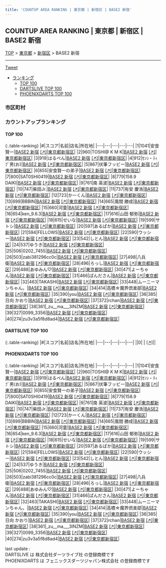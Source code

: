 ```yaml
---
title: 'COUNTUP AREA RANKING | 東京都 | 新宿区 | BASE2 新宿'
---
```

## COUNTUP AREA RANKING | 東京都 | 新宿区 | BASE2 新宿

[TOP](/darts/rank/) > [東京都](/darts/rank/東京都/) > [新宿区](/darts/rank/東京都/新宿区/) > BASE2 新宿

___

<a href="https://twitter.com/share?ref_src=twsrc%5Etfw" data-text="COUNTUP AREA RANKING | 東京都新宿区BASE2 新宿" class="twitter-share-button" data-hashtags="DARTSLIVE,PHOENIXDARTS,darts,ダーツ" data-show-count="false">Tweet</a>

* [ランキング](#カウントアップランキング)
    * [TOP 100](#top-100)
    * [DARTSLIVE TOP 100](#dartslive-top-100)
    * [PHOENIXDARTS TOP 100](#phoenixdarts-top-100)

### 市区町村

<ul>

</ul>

### カウントアップランキング

#### TOP 100



{:.table-ranking}
|#|スコア|名前|店名|所在地|
|---|---|---|---|---|
|1|1041|<span class="rank-name-pd"><span class="pro-icon-pd"></span>安食 賢一</span>|<a href="/darts/rank/shops/92488.html">BASE2 新宿</a> <a href="https://vs.phoenixdarts.com/jp/shop/shopDetailInfo/s_92488?s_seq=92488">[↗]</a>|<a href="/darts/rank/東京都/新宿区">東京都新宿区</a>|
|2|960|<span class="rank-name-pd">TOSHI@ K M K</span>|<a href="/darts/rank/shops/92488.html">BASE2 新宿</a> <a href="https://vs.phoenixdarts.com/jp/shop/shopDetailInfo/s_92488?s_seq=92488">[↗]</a>|<a href="/darts/rank/東京都/新宿区">東京都新宿区</a>|
|3|919|<span class="rank-name-pd">はるぺん</span>|<a href="/darts/rank/shops/92488.html">BASE2 新宿</a> <a href="https://vs.phoenixdarts.com/jp/shop/shopDetailInfo/s_92488?s_seq=92488">[↗]</a>|<a href="/darts/rank/東京都/新宿区">東京都新宿区</a>|
|4|912|<span class="rank-name-pd">ｾﾝｼ・ﾃｨﾌﾞ男(お)</span>|<a href="/darts/rank/shops/92488.html">BASE2 新宿</a> <a href="https://vs.phoenixdarts.com/jp/shop/shopDetailInfo/s_92488?s_seq=92488">[↗]</a>|<a href="/darts/rank/東京都/新宿区">東京都新宿区</a>|
|5|867|<span class="rank-name-pd">伏筆フッビー</span>|<a href="/darts/rank/shops/92488.html">BASE2 新宿</a> <a href="https://vs.phoenixdarts.com/jp/shop/shopDetailInfo/s_92488?s_seq=92488">[↗]</a>|<a href="/darts/rank/東京都/新宿区">東京都新宿区</a>|
|6|855|<span class="rank-name-pd">安食賢一の弟子</span>|<a href="/darts/rank/shops/92488.html">BASE2 新宿</a> <a href="https://vs.phoenixdarts.com/jp/shop/shopDetailInfo/s_92488?s_seq=92488">[↗]</a>|<a href="/darts/rank/東京都/新宿区">東京都新宿区</a>|
|7|800|<span class="rank-name-pd">SAT0SHI0419</span>|<a href="/darts/rank/shops/92488.html">BASE2 新宿</a> <a href="https://vs.phoenixdarts.com/jp/shop/shopDetailInfo/s_92488?s_seq=92488">[↗]</a>|<a href="/darts/rank/東京都/新宿区">東京都新宿区</a>|
|8|779|<span class="rank-name-pd">158.9 DAIKI</span>|<a href="/darts/rank/shops/92488.html">BASE2 新宿</a> <a href="https://vs.phoenixdarts.com/jp/shop/shopDetailInfo/s_92488?s_seq=92488">[↗]</a>|<a href="/darts/rank/東京都/新宿区">東京都新宿区</a>|
|9|761|<span class="rank-name-pd"><span class="pro-icon-pd"></span>南 英波</span>|<a href="/darts/rank/shops/92488.html">BASE2 新宿</a> <a href="https://vs.phoenixdarts.com/jp/shop/shopDetailInfo/s_92488?s_seq=92488">[↗]</a>|<a href="/darts/rank/東京都/新宿区">東京都新宿区</a>|
|10|747|<span class="rank-name-pd">柴田Jr.</span>|<a href="/darts/rank/shops/92488.html">BASE2 新宿</a> <a href="https://vs.phoenixdarts.com/jp/shop/shopDetailInfo/s_92488?s_seq=92488">[↗]</a>|<a href="/darts/rank/東京都/新宿区">東京都新宿区</a>|
|11|737|<span class="rank-name-pd"><span class="pro-icon-pd"></span>有安 慶浩</span>|<a href="/darts/rank/shops/92488.html">BASE2 新宿</a> <a href="https://vs.phoenixdarts.com/jp/shop/shopDetailInfo/s_92488?s_seq=92488">[↗]</a>|<a href="/darts/rank/東京都/新宿区">東京都新宿区</a>|
|12|723|<span class="rank-name-pd">かーくん</span>|<a href="/darts/rank/shops/92488.html">BASE2 新宿</a> <a href="https://vs.phoenixdarts.com/jp/shop/shopDetailInfo/s_92488?s_seq=92488">[↗]</a>|<a href="/darts/rank/東京都/新宿区">東京都新宿区</a>|
|13|699|<span class="rank-name-pd">BBBIN</span>|<a href="/darts/rank/shops/92488.html">BASE2 新宿</a> <a href="https://vs.phoenixdarts.com/jp/shop/shopDetailInfo/s_92488?s_seq=92488">[↗]</a>|<a href="/darts/rank/東京都/新宿区">東京都新宿区</a>|
|14|665|<span class="rank-name-pd"><span class="pro-icon-pd"></span>風間 勝成</span>|<a href="/darts/rank/shops/92488.html">BASE2 新宿</a> <a href="https://vs.phoenixdarts.com/jp/shop/shopDetailInfo/s_92488?s_seq=92488">[↗]</a>|<a href="/darts/rank/東京都/新宿区">東京都新宿区</a>|
|15|660|<span class="rank-name-pd">河童</span>|<a href="/darts/rank/shops/92488.html">BASE2 新宿</a> <a href="https://vs.phoenixdarts.com/jp/shop/shopDetailInfo/s_92488?s_seq=92488">[↗]</a>|<a href="/darts/rank/東京都/新宿区">東京都新宿区</a>|
|16|654|<span class="rank-name-pd">ken_9.6.3</span>|<a href="/darts/rank/shops/92488.html">BASE2 新宿</a> <a href="https://vs.phoenixdarts.com/jp/shop/shopDetailInfo/s_92488?s_seq=92488">[↗]</a>|<a href="/darts/rank/東京都/新宿区">東京都新宿区</a>|
|17|616|<span class="rank-name-pd">山田 郁弥</span>|<a href="/darts/rank/shops/92488.html">BASE2 新宿</a> <a href="https://vs.phoenixdarts.com/jp/shop/shopDetailInfo/s_92488?s_seq=92488">[↗]</a>|<a href="/darts/rank/東京都/新宿区">東京都新宿区</a>|
|18|615|<span class="rank-name-pd">せいな</span>|<a href="/darts/rank/shops/92488.html">BASE2 新宿</a> <a href="https://vs.phoenixdarts.com/jp/shop/shopDetailInfo/s_92488?s_seq=92488">[↗]</a>|<a href="/darts/rank/東京都/新宿区">東京都新宿区</a>|
|19|599|<span class="rank-name-pd">サトシ</span>|<a href="/darts/rank/shops/92488.html">BASE2 新宿</a> <a href="https://vs.phoenixdarts.com/jp/shop/shopDetailInfo/s_92488?s_seq=92488">[↗]</a>|<a href="/darts/rank/東京都/新宿区">東京都新宿区</a>|
|20|597|<span class="rank-name-pd">あるぱか</span>|<a href="/darts/rank/shops/92488.html">BASE2 新宿</a> <a href="https://vs.phoenixdarts.com/jp/shop/shopDetailInfo/s_92488?s_seq=92488">[↗]</a>|<a href="/darts/rank/東京都/新宿区">東京都新宿区</a>|
|21|594|<span class="rank-name-pd">FELLOWS</span>|<a href="/darts/rank/shops/92488.html">BASE2 新宿</a> <a href="https://vs.phoenixdarts.com/jp/shop/shopDetailInfo/s_92488?s_seq=92488">[↗]</a>|<a href="/darts/rank/東京都/新宿区">東京都新宿区</a>|
|22|590|<span class="rank-name-pd">ウッシー</span>|<a href="/darts/rank/shops/92488.html">BASE2 新宿</a> <a href="https://vs.phoenixdarts.com/jp/shop/shopDetailInfo/s_92488?s_seq=92488">[↗]</a>|<a href="/darts/rank/東京都/新宿区">東京都新宿区</a>|
|23|542|<span class="rank-name-pd">しとん</span>|<a href="/darts/rank/shops/92488.html">BASE2 新宿</a> <a href="https://vs.phoenixdarts.com/jp/shop/shopDetailInfo/s_92488?s_seq=92488">[↗]</a>|<a href="/darts/rank/東京都/新宿区">東京都新宿区</a>|
|24|537|<span class="rank-name-pd">ゆうき</span>|<a href="/darts/rank/shops/92488.html">BASE2 新宿</a> <a href="https://vs.phoenixdarts.com/jp/shop/shopDetailInfo/s_92488?s_seq=92488">[↗]</a>|<a href="/darts/rank/東京都/新宿区">東京都新宿区</a>|
|25|506|<span class="rank-name-pd">0202_7455</span>|<a href="/darts/rank/shops/92488.html">BASE2 新宿</a> <a href="https://vs.phoenixdarts.com/jp/shop/shopDetailInfo/s_92488?s_seq=92488">[↗]</a>|<a href="/darts/rank/東京都/新宿区">東京都新宿区</a>|
|26|503|<span class="rank-name-pd">zabi381296cc0c</span>|<a href="/darts/rank/shops/92488.html">BASE2 新宿</a> <a href="https://vs.phoenixdarts.com/jp/shop/shopDetailInfo/s_92488?s_seq=92488">[↗]</a>|<a href="/darts/rank/東京都/新宿区">東京都新宿区</a>|
|27|498|<span class="rank-name-pd">八兵衛</span>|<a href="/darts/rank/shops/92488.html">BASE2 新宿</a> <a href="https://vs.phoenixdarts.com/jp/shop/shopDetailInfo/s_92488?s_seq=92488">[↗]</a>|<a href="/darts/rank/東京都/新宿区">東京都新宿区</a>|
|28|496|<span class="rank-name-pd">ろっし</span>|<a href="/darts/rank/shops/92488.html">BASE2 新宿</a> <a href="https://vs.phoenixdarts.com/jp/shop/shopDetailInfo/s_92488?s_seq=92488">[↗]</a>|<a href="/darts/rank/東京都/新宿区">東京都新宿区</a>|
|29|488|<span class="rank-name-pd">あゆみん♡</span>|<a href="/darts/rank/shops/92488.html">BASE2 新宿</a> <a href="https://vs.phoenixdarts.com/jp/shop/shopDetailInfo/s_92488?s_seq=92488">[↗]</a>|<a href="/darts/rank/東京都/新宿区">東京都新宿区</a>|
|30|471|<span class="rank-name-pd">よーちゃん</span>|<a href="/darts/rank/shops/92488.html">BASE2 新宿</a> <a href="https://vs.phoenixdarts.com/jp/shop/shopDetailInfo/s_92488?s_seq=92488">[↗]</a>|<a href="/darts/rank/東京都/新宿区">東京都新宿区</a>|
|31|466|<span class="rank-name-pd">ぱんださん</span>|<a href="/darts/rank/shops/92488.html">BASE2 新宿</a> <a href="https://vs.phoenixdarts.com/jp/shop/shopDetailInfo/s_92488?s_seq=92488">[↗]</a>|<a href="/darts/rank/東京都/新宿区">東京都新宿区</a>|
|32|463|<span class="rank-name-pd">TAKASHI</span>|<a href="/darts/rank/shops/92488.html">BASE2 新宿</a> <a href="https://vs.phoenixdarts.com/jp/shop/shopDetailInfo/s_92488?s_seq=92488">[↗]</a>|<a href="/darts/rank/東京都/新宿区">東京都新宿区</a>|
|33|448|<span class="rank-name-pd">ムーニーマンちゃん。</span>|<a href="/darts/rank/shops/92488.html">BASE2 新宿</a> <a href="https://vs.phoenixdarts.com/jp/shop/shopDetailInfo/s_92488?s_seq=92488">[↗]</a>|<a href="/darts/rank/東京都/新宿区">東京都新宿区</a>|
|34|414|<span class="rank-name-pd">高橋☆魔界倶楽部</span>|<a href="/darts/rank/shops/92488.html">BASE2 新宿</a> <a href="https://vs.phoenixdarts.com/jp/shop/shopDetailInfo/s_92488?s_seq=92488">[↗]</a>|<a href="/darts/rank/東京都/新宿区">東京都新宿区</a>|
|35|390|<span class="rank-name-pd">you</span>|<a href="/darts/rank/shops/92488.html">BASE2 新宿</a> <a href="https://vs.phoenixdarts.com/jp/shop/shopDetailInfo/s_92488?s_seq=92488">[↗]</a>|<a href="/darts/rank/東京都/新宿区">東京都新宿区</a>|
|36|385|<span class="rank-name-pd">日向 かおり</span>|<a href="/darts/rank/shops/92488.html">BASE2 新宿</a> <a href="https://vs.phoenixdarts.com/jp/shop/shopDetailInfo/s_92488?s_seq=92488">[↗]</a>|<a href="/darts/rank/東京都/新宿区">東京都新宿区</a>|
|37|372|<span class="rank-name-pd">rchan</span>|<a href="/darts/rank/shops/92488.html">BASE2 新宿</a> <a href="https://vs.phoenixdarts.com/jp/shop/shopDetailInfo/s_92488?s_seq=92488">[↗]</a>|<a href="/darts/rank/東京都/新宿区">東京都新宿区</a>|
|38|361|<span class="rank-name-pd">_zu__ma___3INZM</span>|<a href="/darts/rank/shops/92488.html">BASE2 新宿</a> <a href="https://vs.phoenixdarts.com/jp/shop/shopDetailInfo/s_92488?s_seq=92488">[↗]</a>|<a href="/darts/rank/東京都/新宿区">東京都新宿区</a>|
|39|327|<span class="rank-name-pd">0099_3356</span>|<a href="/darts/rank/shops/92488.html">BASE2 新宿</a> <a href="https://vs.phoenixdarts.com/jp/shop/shopDetailInfo/s_92488?s_seq=92488">[↗]</a>|<a href="/darts/rank/東京都/新宿区">東京都新宿区</a>|
|40|274|<span class="rank-name-pd">zu3v3a5f8d8ad4</span>|<a href="/darts/rank/shops/92488.html">BASE2 新宿</a> <a href="https://vs.phoenixdarts.com/jp/shop/shopDetailInfo/s_92488?s_seq=92488">[↗]</a>|<a href="/darts/rank/東京都/新宿区">東京都新宿区</a>|


#### DARTSLIVE TOP 100



{:.table-ranking}
|#|スコア|名前|店名|所在地|
|---|---|---|---|---|
||0|<span class="rank-name-dl"> </span>|<a href="/darts/rank/shops/.html"></a> <a href="">[↗]</a>|<a href="/darts/rank//"></a>|


#### PHOENIXDARTS TOP 100



{:.table-ranking}
|#|スコア|名前|店名|所在地|
|---|---|---|---|---|
|1|1041|<span class="rank-name-pd"><span class="pro-icon-pd"></span>安食 賢一</span>|<a href="/darts/rank/shops/92488.html">BASE2 新宿</a> <a href="https://vs.phoenixdarts.com/jp/shop/shopDetailInfo/s_92488?s_seq=92488">[↗]</a>|<a href="/darts/rank/東京都/新宿区">東京都新宿区</a>|
|2|960|<span class="rank-name-pd">TOSHI@ K M K</span>|<a href="/darts/rank/shops/92488.html">BASE2 新宿</a> <a href="https://vs.phoenixdarts.com/jp/shop/shopDetailInfo/s_92488?s_seq=92488">[↗]</a>|<a href="/darts/rank/東京都/新宿区">東京都新宿区</a>|
|3|919|<span class="rank-name-pd">はるぺん</span>|<a href="/darts/rank/shops/92488.html">BASE2 新宿</a> <a href="https://vs.phoenixdarts.com/jp/shop/shopDetailInfo/s_92488?s_seq=92488">[↗]</a>|<a href="/darts/rank/東京都/新宿区">東京都新宿区</a>|
|4|912|<span class="rank-name-pd">ｾﾝｼ・ﾃｨﾌﾞ男(お)</span>|<a href="/darts/rank/shops/92488.html">BASE2 新宿</a> <a href="https://vs.phoenixdarts.com/jp/shop/shopDetailInfo/s_92488?s_seq=92488">[↗]</a>|<a href="/darts/rank/東京都/新宿区">東京都新宿区</a>|
|5|867|<span class="rank-name-pd">伏筆フッビー</span>|<a href="/darts/rank/shops/92488.html">BASE2 新宿</a> <a href="https://vs.phoenixdarts.com/jp/shop/shopDetailInfo/s_92488?s_seq=92488">[↗]</a>|<a href="/darts/rank/東京都/新宿区">東京都新宿区</a>|
|6|855|<span class="rank-name-pd">安食賢一の弟子</span>|<a href="/darts/rank/shops/92488.html">BASE2 新宿</a> <a href="https://vs.phoenixdarts.com/jp/shop/shopDetailInfo/s_92488?s_seq=92488">[↗]</a>|<a href="/darts/rank/東京都/新宿区">東京都新宿区</a>|
|7|800|<span class="rank-name-pd">SAT0SHI0419</span>|<a href="/darts/rank/shops/92488.html">BASE2 新宿</a> <a href="https://vs.phoenixdarts.com/jp/shop/shopDetailInfo/s_92488?s_seq=92488">[↗]</a>|<a href="/darts/rank/東京都/新宿区">東京都新宿区</a>|
|8|779|<span class="rank-name-pd">158.9 DAIKI</span>|<a href="/darts/rank/shops/92488.html">BASE2 新宿</a> <a href="https://vs.phoenixdarts.com/jp/shop/shopDetailInfo/s_92488?s_seq=92488">[↗]</a>|<a href="/darts/rank/東京都/新宿区">東京都新宿区</a>|
|9|761|<span class="rank-name-pd"><span class="pro-icon-pd"></span>南 英波</span>|<a href="/darts/rank/shops/92488.html">BASE2 新宿</a> <a href="https://vs.phoenixdarts.com/jp/shop/shopDetailInfo/s_92488?s_seq=92488">[↗]</a>|<a href="/darts/rank/東京都/新宿区">東京都新宿区</a>|
|10|747|<span class="rank-name-pd">柴田Jr.</span>|<a href="/darts/rank/shops/92488.html">BASE2 新宿</a> <a href="https://vs.phoenixdarts.com/jp/shop/shopDetailInfo/s_92488?s_seq=92488">[↗]</a>|<a href="/darts/rank/東京都/新宿区">東京都新宿区</a>|
|11|737|<span class="rank-name-pd"><span class="pro-icon-pd"></span>有安 慶浩</span>|<a href="/darts/rank/shops/92488.html">BASE2 新宿</a> <a href="https://vs.phoenixdarts.com/jp/shop/shopDetailInfo/s_92488?s_seq=92488">[↗]</a>|<a href="/darts/rank/東京都/新宿区">東京都新宿区</a>|
|12|723|<span class="rank-name-pd">かーくん</span>|<a href="/darts/rank/shops/92488.html">BASE2 新宿</a> <a href="https://vs.phoenixdarts.com/jp/shop/shopDetailInfo/s_92488?s_seq=92488">[↗]</a>|<a href="/darts/rank/東京都/新宿区">東京都新宿区</a>|
|13|699|<span class="rank-name-pd">BBBIN</span>|<a href="/darts/rank/shops/92488.html">BASE2 新宿</a> <a href="https://vs.phoenixdarts.com/jp/shop/shopDetailInfo/s_92488?s_seq=92488">[↗]</a>|<a href="/darts/rank/東京都/新宿区">東京都新宿区</a>|
|14|665|<span class="rank-name-pd"><span class="pro-icon-pd"></span>風間 勝成</span>|<a href="/darts/rank/shops/92488.html">BASE2 新宿</a> <a href="https://vs.phoenixdarts.com/jp/shop/shopDetailInfo/s_92488?s_seq=92488">[↗]</a>|<a href="/darts/rank/東京都/新宿区">東京都新宿区</a>|
|15|660|<span class="rank-name-pd">河童</span>|<a href="/darts/rank/shops/92488.html">BASE2 新宿</a> <a href="https://vs.phoenixdarts.com/jp/shop/shopDetailInfo/s_92488?s_seq=92488">[↗]</a>|<a href="/darts/rank/東京都/新宿区">東京都新宿区</a>|
|16|654|<span class="rank-name-pd">ken_9.6.3</span>|<a href="/darts/rank/shops/92488.html">BASE2 新宿</a> <a href="https://vs.phoenixdarts.com/jp/shop/shopDetailInfo/s_92488?s_seq=92488">[↗]</a>|<a href="/darts/rank/東京都/新宿区">東京都新宿区</a>|
|17|616|<span class="rank-name-pd">山田 郁弥</span>|<a href="/darts/rank/shops/92488.html">BASE2 新宿</a> <a href="https://vs.phoenixdarts.com/jp/shop/shopDetailInfo/s_92488?s_seq=92488">[↗]</a>|<a href="/darts/rank/東京都/新宿区">東京都新宿区</a>|
|18|615|<span class="rank-name-pd">せいな</span>|<a href="/darts/rank/shops/92488.html">BASE2 新宿</a> <a href="https://vs.phoenixdarts.com/jp/shop/shopDetailInfo/s_92488?s_seq=92488">[↗]</a>|<a href="/darts/rank/東京都/新宿区">東京都新宿区</a>|
|19|599|<span class="rank-name-pd">サトシ</span>|<a href="/darts/rank/shops/92488.html">BASE2 新宿</a> <a href="https://vs.phoenixdarts.com/jp/shop/shopDetailInfo/s_92488?s_seq=92488">[↗]</a>|<a href="/darts/rank/東京都/新宿区">東京都新宿区</a>|
|20|597|<span class="rank-name-pd">あるぱか</span>|<a href="/darts/rank/shops/92488.html">BASE2 新宿</a> <a href="https://vs.phoenixdarts.com/jp/shop/shopDetailInfo/s_92488?s_seq=92488">[↗]</a>|<a href="/darts/rank/東京都/新宿区">東京都新宿区</a>|
|21|594|<span class="rank-name-pd">FELLOWS</span>|<a href="/darts/rank/shops/92488.html">BASE2 新宿</a> <a href="https://vs.phoenixdarts.com/jp/shop/shopDetailInfo/s_92488?s_seq=92488">[↗]</a>|<a href="/darts/rank/東京都/新宿区">東京都新宿区</a>|
|22|590|<span class="rank-name-pd">ウッシー</span>|<a href="/darts/rank/shops/92488.html">BASE2 新宿</a> <a href="https://vs.phoenixdarts.com/jp/shop/shopDetailInfo/s_92488?s_seq=92488">[↗]</a>|<a href="/darts/rank/東京都/新宿区">東京都新宿区</a>|
|23|542|<span class="rank-name-pd">しとん</span>|<a href="/darts/rank/shops/92488.html">BASE2 新宿</a> <a href="https://vs.phoenixdarts.com/jp/shop/shopDetailInfo/s_92488?s_seq=92488">[↗]</a>|<a href="/darts/rank/東京都/新宿区">東京都新宿区</a>|
|24|537|<span class="rank-name-pd">ゆうき</span>|<a href="/darts/rank/shops/92488.html">BASE2 新宿</a> <a href="https://vs.phoenixdarts.com/jp/shop/shopDetailInfo/s_92488?s_seq=92488">[↗]</a>|<a href="/darts/rank/東京都/新宿区">東京都新宿区</a>|
|25|506|<span class="rank-name-pd">0202_7455</span>|<a href="/darts/rank/shops/92488.html">BASE2 新宿</a> <a href="https://vs.phoenixdarts.com/jp/shop/shopDetailInfo/s_92488?s_seq=92488">[↗]</a>|<a href="/darts/rank/東京都/新宿区">東京都新宿区</a>|
|26|503|<span class="rank-name-pd">zabi381296cc0c</span>|<a href="/darts/rank/shops/92488.html">BASE2 新宿</a> <a href="https://vs.phoenixdarts.com/jp/shop/shopDetailInfo/s_92488?s_seq=92488">[↗]</a>|<a href="/darts/rank/東京都/新宿区">東京都新宿区</a>|
|27|498|<span class="rank-name-pd">八兵衛</span>|<a href="/darts/rank/shops/92488.html">BASE2 新宿</a> <a href="https://vs.phoenixdarts.com/jp/shop/shopDetailInfo/s_92488?s_seq=92488">[↗]</a>|<a href="/darts/rank/東京都/新宿区">東京都新宿区</a>|
|28|496|<span class="rank-name-pd">ろっし</span>|<a href="/darts/rank/shops/92488.html">BASE2 新宿</a> <a href="https://vs.phoenixdarts.com/jp/shop/shopDetailInfo/s_92488?s_seq=92488">[↗]</a>|<a href="/darts/rank/東京都/新宿区">東京都新宿区</a>|
|29|488|<span class="rank-name-pd">あゆみん♡</span>|<a href="/darts/rank/shops/92488.html">BASE2 新宿</a> <a href="https://vs.phoenixdarts.com/jp/shop/shopDetailInfo/s_92488?s_seq=92488">[↗]</a>|<a href="/darts/rank/東京都/新宿区">東京都新宿区</a>|
|30|471|<span class="rank-name-pd">よーちゃん</span>|<a href="/darts/rank/shops/92488.html">BASE2 新宿</a> <a href="https://vs.phoenixdarts.com/jp/shop/shopDetailInfo/s_92488?s_seq=92488">[↗]</a>|<a href="/darts/rank/東京都/新宿区">東京都新宿区</a>|
|31|466|<span class="rank-name-pd">ぱんださん</span>|<a href="/darts/rank/shops/92488.html">BASE2 新宿</a> <a href="https://vs.phoenixdarts.com/jp/shop/shopDetailInfo/s_92488?s_seq=92488">[↗]</a>|<a href="/darts/rank/東京都/新宿区">東京都新宿区</a>|
|32|463|<span class="rank-name-pd">TAKASHI</span>|<a href="/darts/rank/shops/92488.html">BASE2 新宿</a> <a href="https://vs.phoenixdarts.com/jp/shop/shopDetailInfo/s_92488?s_seq=92488">[↗]</a>|<a href="/darts/rank/東京都/新宿区">東京都新宿区</a>|
|33|448|<span class="rank-name-pd">ムーニーマンちゃん。</span>|<a href="/darts/rank/shops/92488.html">BASE2 新宿</a> <a href="https://vs.phoenixdarts.com/jp/shop/shopDetailInfo/s_92488?s_seq=92488">[↗]</a>|<a href="/darts/rank/東京都/新宿区">東京都新宿区</a>|
|34|414|<span class="rank-name-pd">高橋☆魔界倶楽部</span>|<a href="/darts/rank/shops/92488.html">BASE2 新宿</a> <a href="https://vs.phoenixdarts.com/jp/shop/shopDetailInfo/s_92488?s_seq=92488">[↗]</a>|<a href="/darts/rank/東京都/新宿区">東京都新宿区</a>|
|35|390|<span class="rank-name-pd">you</span>|<a href="/darts/rank/shops/92488.html">BASE2 新宿</a> <a href="https://vs.phoenixdarts.com/jp/shop/shopDetailInfo/s_92488?s_seq=92488">[↗]</a>|<a href="/darts/rank/東京都/新宿区">東京都新宿区</a>|
|36|385|<span class="rank-name-pd">日向 かおり</span>|<a href="/darts/rank/shops/92488.html">BASE2 新宿</a> <a href="https://vs.phoenixdarts.com/jp/shop/shopDetailInfo/s_92488?s_seq=92488">[↗]</a>|<a href="/darts/rank/東京都/新宿区">東京都新宿区</a>|
|37|372|<span class="rank-name-pd">rchan</span>|<a href="/darts/rank/shops/92488.html">BASE2 新宿</a> <a href="https://vs.phoenixdarts.com/jp/shop/shopDetailInfo/s_92488?s_seq=92488">[↗]</a>|<a href="/darts/rank/東京都/新宿区">東京都新宿区</a>|
|38|361|<span class="rank-name-pd">_zu__ma___3INZM</span>|<a href="/darts/rank/shops/92488.html">BASE2 新宿</a> <a href="https://vs.phoenixdarts.com/jp/shop/shopDetailInfo/s_92488?s_seq=92488">[↗]</a>|<a href="/darts/rank/東京都/新宿区">東京都新宿区</a>|
|39|327|<span class="rank-name-pd">0099_3356</span>|<a href="/darts/rank/shops/92488.html">BASE2 新宿</a> <a href="https://vs.phoenixdarts.com/jp/shop/shopDetailInfo/s_92488?s_seq=92488">[↗]</a>|<a href="/darts/rank/東京都/新宿区">東京都新宿区</a>|
|40|274|<span class="rank-name-pd">zu3v3a5f8d8ad4</span>|<a href="/darts/rank/shops/92488.html">BASE2 新宿</a> <a href="https://vs.phoenixdarts.com/jp/shop/shopDetailInfo/s_92488?s_seq=92488">[↗]</a>|<a href="/darts/rank/東京都/新宿区">東京都新宿区</a>|


<div class="footer border-top border-gray-light mt-5 pt-3 text-right text-gray">
    last update : <span style="font-weight: italic" id="foot_last_modified"></span><br />
    DARTSLIVE は 株式会社ダーツライブ社 の登録商標です<br />
    PHOENIXDARTS は フェニックスダーツジャパン株式会社 の登録商標です<br />
</div>

<script src="https://cdnjs.cloudflare.com/ajax/libs/jquery.tablesorter/2.31.3/js/jquery.tablesorter.min.js" integrity="sha512-qzgd5cYSZcosqpzpn7zF2ZId8f/8CHmFKZ8j7mU4OUXTNRd5g+ZHBPsgKEwoqxCtdQvExE5LprwwPAgoicguNg==" crossorigin="anonymous" referrerpolicy="no-referrer"></script>
<link rel="stylesheet" href="https://cdnjs.cloudflare.com/ajax/libs/jquery.tablesorter/2.31.3/css/theme.default.min.css" integrity="sha512-wghhOJkjQX0Lh3NSWvNKeZ0ZpNn+SPVXX1Qyc9OCaogADktxrBiBdKGDoqVUOyhStvMBmJQ8ZdMHiR3wuEq8+w==" crossorigin="anonymous" referrerpolicy="no-referrer" />
<script>
$(function() {
    $(".table-ranking").tablesorter({sortList:[[0, 0]]});
    $("#foot_last_modified").text(formatDate(new Date(document.lastModified), 'yyyy-MM-dd HH:mm:ss'));
});
</script>

<script async src="https://platform.twitter.com/widgets.js" charset="utf-8"></script>